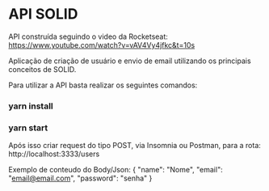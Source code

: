 <h1>API SOLID</h1>

API construída seguindo o video da Rocketseat:
https://www.youtube.com/watch?v=vAV4Vy4jfkc&t=10s

Aplicação de criação de usuário e envio de email utilizando os principais conceitos de SOLID.

Para utilizar a API basta realizar os seguintes comandos:

<h3>yarn install</h3>
<h3>yarn start</h3>

Após isso criar request do tipo POST, via Insomnia ou Postman, para a rota: http://localhost:3333/users

Exemplo de conteudo do Body/Json:
{
	"name": "Nome",
	"email": "email@email.com",
	"password": "senha"
}
